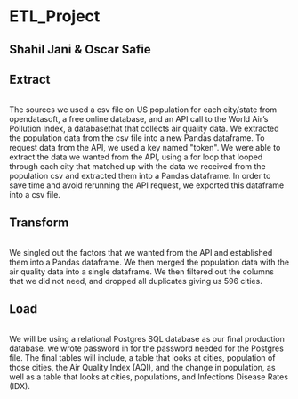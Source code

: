 # ETL_Project

## Shahil Jani & Oscar Safie

Extract
---
######
The sources we used a csv file on US population for each city/state from opendatasoft, a free online database, and an API call to the World Air’s Pollution Index, a databasethat that collects air quality data. We extracted the population data from the csv file into a new Pandas dataframe. To request data from the API, we used a key named "token". We were able to extract the data we wanted from the API, using a for loop that looped through each city that matched up with the data we received from the population csv and extracted them into a Pandas dataframe. In order to save time and avoid rerunning the API request, we exported this dataframe into a csv file. 

Transform
---
######
We singled out the factors that we wanted from the API and established them into a Pandas dataframe. We then merged the population data with the air quality data into a single dataframe. We then filtered out the columns that we did not need, and dropped all duplicates giving us 596 cities. 

Load
---
######
We will be using a relational Postgres SQL database as our final production database. we wrote password in for the password needed for the Postgres file. The final tables will include, a table that looks at cities, population of those cities, the Air Quality Index (AQI), and the change in population, as well as a table that looks at cities, populations, and Infections Disease Rates (IDX).

